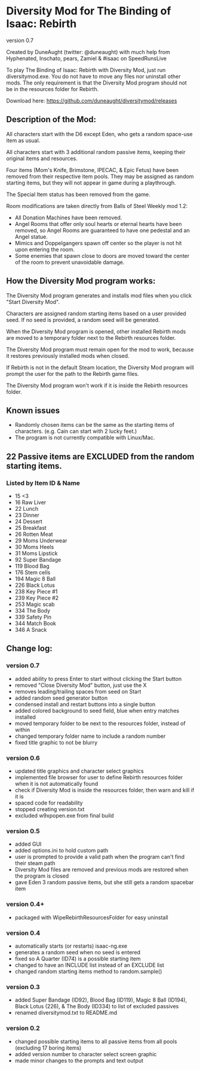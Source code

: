 Diversity Mod for The Binding of Isaac: Rebirth
===============================================
version 0.7

Created by DuneAught (twitter: @duneaught)
with much help from Hyphenated, Inschato, pears, Zamiel & #isaac on SpeedRunsLive

To play The Binding of Isaac: Rebirth with Diversity Mod, just run diversitymod.exe. You do not have to move any files nor uninstall other mods. The only requirement is that the Diversity Mod program should not be in the resources folder for Rebirth.

Download here: https://github.com/duneaught/diversitymod/releases


Description of the Mod:
-----------------------

All characters start with the D6 except Eden, who gets a random space-use item as usual.

All characters start with 3 additional random passive items, keeping their original items and resources.

Four items (Mom's Knife, Brimstone, IPECAC, & Epic Fetus) have been removed from their respective item pools. They may be assigned as random starting items, but they will not appear in game during a playthrough.

The Special Item status has been removed from the game.

Room modifications are taken directly from Balls of Steel Weekly mod 1.2:
- All Donation Machines have been removed.
- Angel Rooms that offer only soul hearts or eternal hearts have been removed, so Angel Rooms are guaranteed to have one pedestal and an Angel statue.
- Mimics and Doppelgangers spawn off center so the player is not hit upon entering the room.
- Some enemies that spawn close to doors are moved toward the center of the room to prevent unavoidable damage.


How the Diversity Mod program works:
------------------------------------

The Diversity Mod program generates and installs mod files when you click "Start Diversity Mod".

Characters are assigned random starting items based on a user provided seed. If no seed is provided, a random seed will be generated.

When the Diversity Mod program is opened, other installed Rebirth mods are moved to a temporary folder next to the Rebirth resources folder.

The Diversity Mod program must remain open for the mod to work, because it restores previously installed mods when closed.

If Rebirth is not in the default Steam location, the Diversity Mod program will prompt the user for the path to the Rebirth game files.

The Diversity Mod program won't work if it is inside the Rebirth resources folder.


Known issues
------------

* Randomly chosen items can be the same as the starting items of characters. (e.g. Cain can start with 2 lucky feet.)
* The program is not currently compatible with Linux/Mac.

22 Passive items are EXCLUDED from the random starting items.
-------------------------------------------------------------

### Listed by Item ID & Name
* 15	<3
* 16	Raw Liver
* 22	Lunch
* 23	Dinner
* 24	Dessert
* 25	Breakfast
* 26	Rotten Meat
* 29	Moms Underwear
* 30	Moms Heels
* 31	Moms Lipstick
* 92	Super Bandage
* 119	Blood Bag
* 176	Stem cells
* 194	Magic 8 Ball
* 226	Black Lotus
* 238	Key Piece #1
* 239	Key Piece #2
* 253	Magic scab
* 334	The Body
* 339	Safety Pin
* 344	Match Book
* 346	A Snack


Change log:
-----------

### version 0.7
* added ability to press Enter to start without clicking the Start button
* removed "Close Diversity Mod" button, just use the X
* removes leading/trailing spaces from seed on Start
* added random seed generator button
* condensed install and restart buttons into a single button
* added colored background to seed field, blue when entry matches installed
* moved temporary folder to be next to the resources folder, instead of within
* changed temporary folder name to include a random number
* fixed title graphic to not be blurry

### version 0.6
* updated title graphics and character select graphics
* implemented file browser for user to define Rebirth resources folder when it is not automatically found
* check if Diversity Mod is inside the resources folder, then warn and kill if it is
* spaced code for readability
* stopped creating version.txt
* excluded w9xpopen.exe from final build

### version 0.5
* added GUI
* added options.ini to hold custom path
* user is prompted to provide a valid path when the program can't find their steam path
* Diversity Mod files are removed and previous mods are restored when the program is closed
* gave Eden 3 random passive items, but she still gets a random spacebar item

### version 0.4+
* packaged with WipeRebirthResourcesFolder for easy uninstall

### version 0.4
* automatically starts (or restarts) isaac-ng.exe
* generates a random seed when no seed is entered
* fixed so A Quarter (ID74) is a possible starting item
* changed to have an INCLUDE list instead of an EXCLUDE list
* changed random starting items method to random.sample()

### version 0.3
* added Super Bandage (ID92), Blood Bag (ID119), Magic 8 Ball (ID194), Black Lotus (226), & The Body (ID334) to list of excluded passives
* renamed diversitymod.txt to README.md

### version 0.2
* changed possible starting items to all passive items from all pools (excluding 17 boring items)
* added version number to character select screen graphic
* made minor changes to the prompts and text output